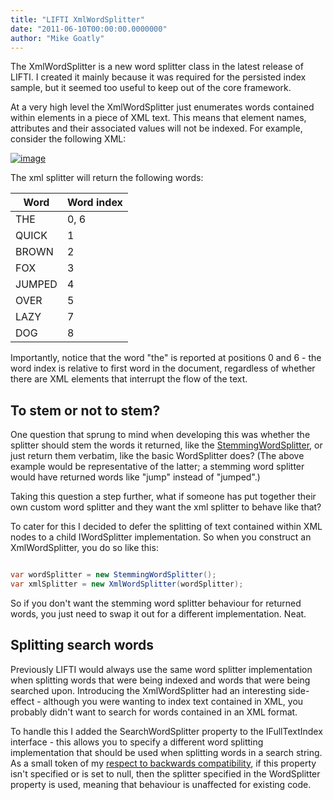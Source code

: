 ```yaml
---
title: "LIFTI XmlWordSplitter"
date: "2011-06-10T00:00:00.0000000"
author: "Mike Goatly"
---
```

The XmlWordSplitter is a new word splitter class in the latest
release of LIFTI\. I created it mainly because it was required for
the persisted index sample\, but it seemed too useful to keep out of
the core framework\.

At a very high level the XmlWordSplitter just enumerates words
contained within elements in a piece of XML text\. This means that
element names\, attributes and their associated values will not be
indexed\. For example\, consider the following XML:

[![image](/images/post/Windows-Live-Writer_LIFTI-XmlWordSplitter_CEA3_image_thumb.png)](/images/post/Windows-Live-Writer_LIFTI-XmlWordSplitter_CEA3_image_2.png)

The xml splitter will return the following words:

|Word|Word index|
|-|-|
|THE|0\, 6|
|QUICK|1|
|BROWN|2|
|FOX|3|
|JUMPED|4|
|OVER|5|
|LAZY|7|
|DOG|8|

Importantly\, notice that the word "the" is reported at positions
0 and 6 \- the word index is relative to first word in the document\,
regardless of whether there are XML elements that interrupt the
flow of the text\.

## To stem or not to stem?

One question that sprung to mind when developing this was
whether the splitter should stem the words it returned\, like the [StemmingWordSplitter](/2010/12/7/lifti-and-porter-stemming.aspx)\, or just return them
verbatim\, like the basic WordSplitter does? \(The above example
would be representative of the latter; a stemming word splitter
would have returned words like "jump" instead of "jumped"\.\)

Taking this question a step further\, what if someone has put
together their own custom word splitter and they want the xml
splitter to behave like that?

To cater for this I decided to defer the splitting of text
contained within XML nodes to a child IWordSplitter implementation\.
So when you construct an XmlWordSplitter\, you do so like this:

``` csharp

var wordSplitter = new StemmingWordSplitter();
var xmlSplitter = new XmlWordSplitter(wordSplitter);
```
So if you don't want the stemming word splitter behaviour for
returned words\, you just need to swap it out for a different
implementation\. Neat\.

## Splitting search words

Previously LIFTI would always use the same word splitter
implementation when splitting words that were being indexed and
words that were being searched upon\. Introducing the
XmlWordSplitter had an interesting side\-effect \- although you were
wanting to index text contained in XML\, you probably didn't want to
search for words contained in an XML format\.

To handle this I added the SearchWordSplitter property to the
IFullTextIndex interface \- this allows you to specify a different
word splitting implementation that should be used when splitting
words in a search string\. As a small token of my [respect to backwards compatibility](/2011/6/8/changes-to-the-lifti-api.aspx)\, if this
property isn't specified or is set to null\, then the splitter
specified in the WordSplitter property is used\, meaning that
behaviour is unaffected for existing code\.

